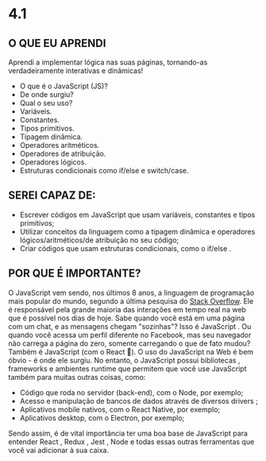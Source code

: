 # 4.1
## O QUE EU APRENDI
Aprendi a implementar lógica nas suas páginas, tornando-as verdadeiramente interativas e dinâmicas!

* O que é o JavaScript (JS)?
* De onde surgiu? 
* Qual o seu uso? 
* Variáveis. 
* Constantes. 
* Tipos primitivos. 
* Tipagem dinâmica. 
* Operadores aritméticos. 
* Operadores de atribuição. 
* Operadores lógicos. 
* Estruturas condicionais como if/else e switch/case.
    
## SEREI CAPAZ DE:
* Escrever códigos em JavaScript que usam variáveis, constantes e tipos primitivos;
* Utilizar conceitos da linguagem como a tipagem dinâmica e operadores lógicos/aritméticos/de atribuição no seu código;
* Criar códigos que usam estruturas condicionais, como o if/else . 

## POR QUE É IMPORTANTE?
O JavaScript vem sendo, nos últimos 8 anos, a linguagem de programação mais popular do mundo, segundo a última pesquisa do [Stack Overflow](https://insights.stackoverflow.com/survey/2020#most-popular-technologies).
Ele é responsável pela grande maioria das interações em tempo real na web que é possível nos dias de hoje. Sabe quando você está em uma página com um chat, e as mensagens chegam "sozinhas"? Isso é JavaScript . Ou quando você acessa um perfil diferente no Facebook, mas seu navegador não carrega a página do zero, somente carregando o que de fato mudou? Também é JavaScript (com o React 🙂).
O uso do JavaScript na Web é bem óbvio - é onde ele surgiu. No entanto, o JavaScript possui bibliotecas , frameworks e ambientes runtime que permitem que você use JavaScript também para muitas outras coisas, como:

* Código que roda no servidor (back-end), com o Node, por exemplo; 
* Acesso e manipulação de bancos de dados através de diversos drivers ; 
* Aplicativos mobile nativos, com o React Native, por exemplo; 
* Aplicativos desktop, com o Electron, por exemplo;  

Sendo assim, é de vital importância ter uma boa base de JavaScript para entender React , Redux , Jest , Node e todas essas outras ferramentas que você vai adicionar à sua caixa. 
